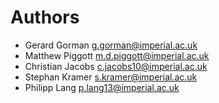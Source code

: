 # Authors

* Gerard Gorman <g.gorman@imperial.ac.uk>
* Matthew Piggott <m.d.piggott@imperial.ac.uk>
* Christian Jacobs <c.jacobs10@imperial.ac.uk>
* Stephan Kramer <s.kramer@imperial.ac.uk>
* Philipp Lang <p.lang13@imperial.ac.uk>

